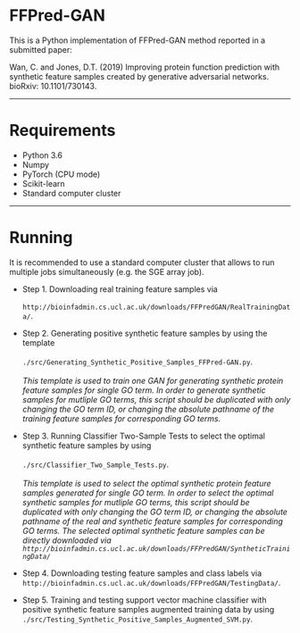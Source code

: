 # FFPred-GAN

This is a Python implementation of FFPred-GAN method reported in a submitted paper:

Wan, C. and Jones, D.T. (2019) Improving protein function prediction with synthetic feature samples created by generative adversarial networks. bioRxiv: 10.1101/730143.

---------------------------------------------------------------
# Requirements

- Python 3.6 
- Numpy 
- PyTorch (CPU mode)
- Scikit-learn
- Standard computer cluster

---------------------------------------------------------------
# Running 
It is recommended to use a standard computer cluster that allows to run multiple jobs simultaneously (e.g. the SGE array job).

* Step 1. Downloading real training feature samples via <br/><br/>`http://bioinfadmin.cs.ucl.ac.uk/downloads/FFPredGAN/RealTrainingData/`.

* Step 2. Generating positive synthetic feature samples by using the template <br/><br/>`./src/Generating_Synthetic_Positive_Samples_FFPred-GAN.py`.<br/><br/>
_This template is used to train one GAN for generating synthetic protein feature samples for single GO term. In order to generate synthetic samples for mutliple GO terms, this script should be duplicated with only changing the GO term ID, or changing the absolute pathname of the training feature samples for corresponding GO terms._
 
* Step 3. Running Classifier Two-Sample Tests to select the optimal synthetic feature samples by using <br/><br/>`./src/Classifier_Two_Sample_Tests.py`.<br/><br/> 
_This template is used to select the optimal synthetic protein feature samples generated for single GO term. In order to select the optimal synthetic samples for mutliple GO terms, this script should be duplicated with only changing the GO term ID, or changing the absolute pathname of the real and synthetic feature samples for corresponding GO terms. The selected optimal synthetic feature samples can be directly downloaded via `http://bioinfadmin.cs.ucl.ac.uk/downloads/FFPredGAN/SyntheticTrainingData/`_

* Step 4. Downloading testing feature samples and class labels via `http://bioinfadmin.cs.ucl.ac.uk/downloads/FFPredGAN/TestingData/`.

* Step 5. Training and testing support vector machine classifier with positive synthetic feature samples augmented training data by using `./src/Testing_Synthetic_Positive_Samples_Augmented_SVM.py`.


